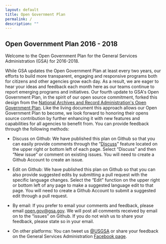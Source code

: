 ```yaml
---
layout: default
title: Open Government Plan
permalink: /
description: ""
---
```



<h2>Open Government Plan 2016 - 2018</h2>

<p dir="ltr">Welcome to the Open Government Plan for the General Services Administration (GSA) for 2016-2018.

<p dir="ltr">While GSA updates the Open Government Plan at least every two years, our efforts to build more transparent, engaging and responsive programs both for citizens and other agencies grow each day. As a result, we are eager to hear your ideas and feedback each month here as our teams continue to report emerging programs and initiatives. Our fourth update to GSA's Open Government Plan, in the spirit of our open source commitment, forked this design from the <a href="https://github.com/usnationalarchives/opengovplan" target="_blank">National Archives and Record Administration's Open Government Plan</a>. Like the living document this approach allows our Open Government Plan to become, we look forward to honoring their opens source contribution by further enhancing it with new features and capabilities for all agencies to benefit from. You can provide feedback through the following methods:</p>

<ul>
  <li dir="ltr">
  <p dir="ltr">Discuss on Github: We have published this plan on Github so that you can easily provide comments through the “<a href="https://github.com/usnationalarchives/opengovplan/issues/" target="_blank">Discuss</a>” feature located on the upper right or bottom left of each page. Select “Discuss” and then “New issue” or comment on existing issues. You will need to create a Github Account to create an issue.</p>
  </li>
  <li dir="ltr">
  <p dir="ltr">Edit on Github: We have published this plan on Github so that you can also provide suggested edits by submitting a pull request with the specific language changes. Select the “Edit” function on the upper right or bottom left of any page to make a suggested language edit to that page. You will need to create a Github Account to submit a suggested edit through a pull request. </p>
  </li>
  <li dir="ltr">
  <p dir="ltr">By email: If you prefer to email your comments and feedback, please email <a href="mailto:open.gov@gsa.gov" target="_blank">open.gov@gsa.gov</a>. We will post all comments received by email on to the “issues” on Github. If you do not wish us to share your feedback, please state so in your email.
  </p>
  </li>
  <li dir="ltr">
  <p dir="ltr">On other platforms: You can tweet us <a href="https://twitter.com/USGSA" target="_blank">@USGSA</a> or share your feedback on the General Services Administration <a href="https://www.facebook.com/GSA/" target="_blank">Facebook page</a>.</p>
  </li>
</ul>
